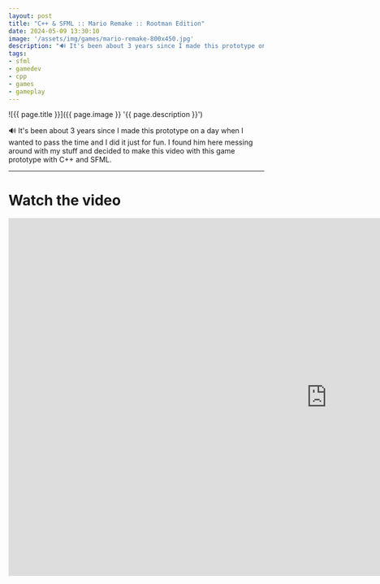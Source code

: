 ```yaml
---
layout: post
title: "C++ & SFML :: Mario Remake :: Rootman Edition"
date: 2024-05-09 13:30:10
image: '/assets/img/games/mario-remake-800x450.jpg'
description: "🔊 It's been about 3 years since I made this prototype on a day when I wanted to pass the time and I did it just for fun."
tags:
- sfml
- gamedev
- cpp
- games
- gameplay
---
```


<script>
  window.location = 'https://youtu.be/xJo_Owrebgo';
</script>

![{{ page.title }}]({{ page.image }} '{{ page.description }}')

🔊 It's been about 3 years since I made this prototype on a day when I wanted to pass the time and I did it just for fun. I found him here messing around with my stuff and decided to make this video with this game prototype with C++ and SFML.

---

# Watch the video

<iframe width="1253" height="705" src="https://www.youtube.com/embed/xJo_Owrebgo" title="YouTube video player" frameborder="0" allow="accelerometer; autoplay; clipboard-write; encrypted-media; gyroscope; picture-in-picture" allowfullscreen></iframe>

